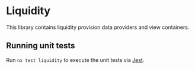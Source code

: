 # Liquidity

This library contains liquidity provision data providers and view containers.

## Running unit tests

Run `nx test liquidity` to execute the unit tests via [Jest](https://jestjs.io).
